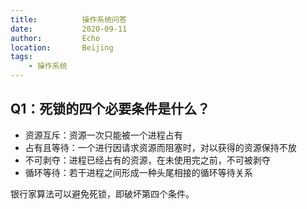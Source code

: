 ```yaml
---
title:          操作系统问答
date:           2020-09-11
author:         Echo
location:       Beijing 
tags: 
    - 操作系统
---
```


## Q1：死锁的四个必要条件是什么？

* 资源互斥：资源一次只能被一个进程占有
* 占有且等待：一个进行因请求资源而阻塞时，对以获得的资源保持不放
* 不可剥夺：进程已经占有的资源，在未使用完之前，不可被剥夺
* 循环等待：若干进程之间形成一种头尾相接的循环等待关系

银行家算法可以避免死锁，即破坏第四个条件。
